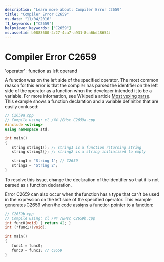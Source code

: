 ```yaml
---
description: "Learn more about: Compiler Error C2659"
title: "Compiler Error C2659"
ms.date: "11/04/2016"
f1_keywords: ["C2659"]
helpviewer_keywords: ["C2659"]
ms.assetid: b0883600-4d27-4ca7-a931-8ca6bd48654d
---
```

# Compiler Error C2659

'operator' : function as left operand

A function was on the left side of the specified operator. The most common reason for this error is that the compiler has parsed the identifier on the left side of the operator as a function when the developer intended it to be a variable. For more information, see Wikipedia article [Most vexing parse](https://en.wikipedia.org/wiki/Most_vexing_parse). This example shows a function declaration and a variable definition that are easily confused:

```cpp
// C2659a.cpp
// Compile using: cl /W4 /EHsc C2659a.cpp
#include <string>
using namespace std;

int main()
{
   string string1(); // string1 is a function returning string
   string string2{}; // string2 is a string initialized to empty

   string1 = "String 1"; // C2659
   string2 = "String 2";
}
```

To resolve this issue, change the declaration of the identifier so that it is not parsed as a function declaration.

Error C2659 can also occur when the function has a type that can't be used in the expression on the left side of the specified operator. This example generates C2659 when the code assigns a function pointer to a function:

```cpp
// C2659b.cpp
// Compile using: cl /W4 /EHsc C2659b.cpp
int func0(void) { return 42; }
int (*func1)(void);

int main()
{
   func1 = func0;
   func0 = func1; // C2659
}
```
